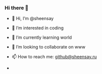 ### Hi there 👋
- 👋 Hi, I’m @sheensay
- 👀 I’m interested in coding
- 🌱 I’m currently learning world
- 💞️ I’m looking to collaborate on www

- 📫 How to reach me: github@sheensay.ru
- 
<!--
**Sheensay/Sheensay** is a ✨ _special_ ✨ repository because its `README.md` (this file) appears on your GitHub profile.

Here are some ideas to get you started:

- 🔭 I’m currently working on ...
- 🌱 I’m currently learning ...
- 👯 I’m looking to collaborate on ...
- 🤔 I’m looking for help with ...
- 💬 Ask me about ...
- 📫 How to reach me: ...
- 😄 Pronouns: ...
- ⚡ Fun fact: ...
-->
